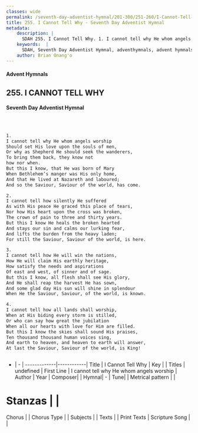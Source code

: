 ```yaml
---
classes: wide
permalink: /seventh-day-adventist-hymnal/201-300/251-260/I-Cannot-Tell-Why/
title: 255. I Cannot Tell Why - Seventh Day Adventist Hymnal
metadata:
    description: |
      SDAH 255. I Cannot Tell Why. 1. I cannot tell why He whom angels worship Should set His love upon the souls of men, Or why as Shepherd He should seek the wanderers, To bring them back, they know not how nor when. But this I know, that He was born of Mary When Bethlehem’s manger was His only home, And that He lived at Nazareth and laboured; And so the Saviour, Saviour of the world, has come.
    keywords:  |
      SDAH, Seventh Day Adventist Hymnal, adventhymnals, advent hymnals, I Cannot Tell Why, I cannot tell why He whom angels worship 
    author: Brian Onang'o
---
```


#### Advent Hymnals
## 255. I CANNOT TELL WHY
#### Seventh Day Adventist Hymnal

```txt



1.
I cannot tell why He whom angels worship
Should set His love upon the souls of men,
Or why as Shepherd He should seek the wanderers,
To bring them back, they know not
how nor when.
But this I know, that He was born of Mary
When Bethlehem’s manger was His only home,
And that He lived at Nazareth and laboured;
And so the Saviour, Saviour of the world, has come.

2.
I cannot tell how silently He suffered
As with His peace He graced this place of tears,
Nor how His heart upon the cross was broken,
The crown of pain to three and thirty years.
But this I know He heals the broken hearted
And stays our sin and calms our lurking fear,
And lifts the burden from the heavy laden;
For still the Saviour, Saviour of the world, is here.

3.
I cannot tell how He will win the nations,
How He will claim His earthly heritage,
How satisfy the needs and aspirations
Of east and west, of sinner and of sage.
But this I know, all flesh shall see His glory,
And He shall reap the harvest He has sown,
And some glad day His sun will shine in splendour
When He the Saviour, Saviour, of the world, is known.

4.
I cannot tell how all lands shall worship,
When at His biding every storm is stilled,
Or who can say how great the jubilation
When all our hearts with love for Him are filled.
But this I know the skies shall sound His praises,
Ten thousand thousand human voices sing,
And earth to heaven, and heaven to earth will answer,
At last the Saviour, Saviour of the world, is King!



```

- |   -  |
-------------|------------|
Title | I Cannot Tell Why |
Key |  |
Titles | undefined |
First Line | I cannot tell why He whom angels worship |
Author | 
Year | 
Composer|  |
Hymnal|  - |
Tune|  |
Metrical pattern | |
# Stanzas |  |
Chorus |  |
Chorus Type |  |
Subjects |  |
Texts |  |
Print Texts | 
Scripture Song |  |
  
